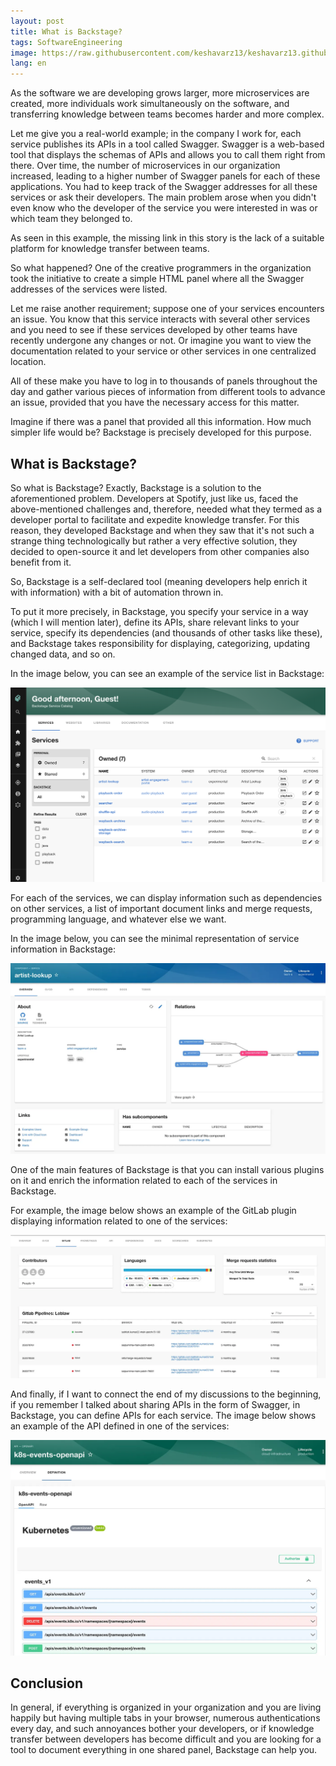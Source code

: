 ```yaml
---
layout: post
title: What is Backstage? 
tags: SoftwareEngineering
image: https://raw.githubusercontent.com/keshavarz13/keshavarz13.github.io/main/images/backstage.jpg
lang: en
---
```


As the software we are developing grows larger, more microservices are created, more individuals work simultaneously on the software, and transferring knowledge between teams becomes harder and more complex.

Let me give you a real-world example; in the company I work for, each service publishes its APIs in a tool called Swagger. Swagger is a web-based tool that displays the schemas of APIs and allows you to call them right from there. Over time, the number of microservices in our organization increased, leading to a higher number of Swagger panels for each of these applications. You had to keep track of the Swagger addresses for all these services or ask their developers. The main problem arose when you didn't even know who the developer of the service you were interested in was or which team they belonged to.

As seen in this example, the missing link in this story is the lack of a suitable platform for knowledge transfer between teams.

So what happened? One of the creative programmers in the organization took the initiative to create a simple HTML panel where all the Swagger addresses of the services were listed.

Let me raise another requirement; suppose one of your services encounters an issue. You know that this service interacts with several other services and you need to see if these services developed by other teams have recently undergone any changes or not. Or imagine you want to view the documentation related to your service or other services in one centralized location.

All of these make you have to log in to thousands of panels throughout the day and gather various pieces of information from different tools to advance an issue, provided that you have the necessary access for this matter.

Imagine if there was a panel that provided all this information. How much simpler life would be? Backstage is precisely developed for this purpose.

## What is Backstage?
So what is Backstage? Exactly, Backstage is a solution to the aforementioned problem. Developers at Spotify, just like us, faced the above-mentioned challenges and, therefore, needed what they termed as a developer portal to facilitate and expedite knowledge transfer. For this reason, they developed Backstage and when they saw that it's not such a strange thing technologically but rather a very effective solution, they decided to open-source it and let developers from other companies also benefit from it.

So, Backstage is a self-declared tool (meaning developers help enrich it with information) with a bit of automation thrown in.

To put it more precisely, in Backstage, you specify your service in a way (which I will mention later), define its APIs, share relevant links to your service, specify its dependencies (and thousands of other tasks like these), and Backstage takes responsibility for displaying, categorizing, updating changed data, and so on.

In the image below, you can see an example of the service list in Backstage:
 
![Link to Image](https://raw.githubusercontent.com/keshavarz13/keshavarz13.github.io/main/images/backstage/components.png)

For each of the services, we can display information such as dependencies on other services, a list of important document links and merge requests, programming language, and whatever else we want.

In the image below, you can see the minimal representation of service information in Backstage:

![Link to Image](https://raw.githubusercontent.com/keshavarz13/keshavarz13.github.io/main/images/backstage/component.webp)

One of the main features of Backstage is that you can install various plugins on it and enrich the information related to each of the services in Backstage.

For example, the image below shows an example of the GitLab plugin displaying information related to one of the services: 


![Link to Image](https://raw.githubusercontent.com/keshavarz13/keshavarz13.github.io/main/images/backstage/gitlab.webp)

And finally, if I want to connect the end of my discussions to the beginning, if you remember I talked about sharing APIs in the form of Swagger, in Backstage, you can define APIs for each service. The image below shows an example of the API defined in one of the services: 

![Link to Image](https://raw.githubusercontent.com/keshavarz13/keshavarz13.github.io/main/images/backstage/api.webp)

## Conclusion
In general, if everything is organized in your organization and you are living happily but having multiple tabs in your browser, numerous authentications every day, and such annoyances bother your developers, or if knowledge transfer between developers has become difficult and you are looking for a tool to document everything in one shared panel, Backstage can help you.
